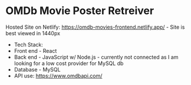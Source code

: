 # OMDb Movie Poster Retreiver
Hosted Site on Netlify: https://omdb-movies-frontend.netlify.app/ - Site is best viewed in 1440px
- Tech Stack:
- Front end - React
- Back end - JavaScript w/ Node.js - currently not connected as I am looking for a low cost provider for MySQL db
- Database - MySQL
- API use: https://www.omdbapi.com/
